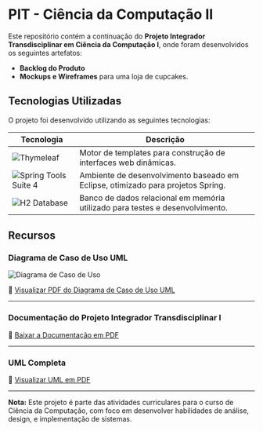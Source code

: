 # PIT - Ciência da Computação II

Este repositório contém a continuação do **Projeto Integrador Transdisciplinar em Ciência da Computação I**, onde foram desenvolvidos os seguintes artefatos:

- **Backlog do Produto**
- **Mockups e Wireframes** para uma loja de cupcakes.

## Tecnologias Utilizadas

O projeto foi desenvolvido utilizando as seguintes tecnologias:

| Tecnologia       | Descrição                                                                                       |
|------------------|-------------------------------------------------------------------------------------------------|
| ![Thymeleaf](https://img.shields.io/badge/-Thymeleaf-005F0F?logo=Thymeleaf&logoColor=white&style=for-the-badge) | Motor de templates para construção de interfaces web dinâmicas. |
| ![Spring Tools Suite 4](https://img.shields.io/badge/-STS4-6DB33F?logo=Spring&logoColor=white&style=for-the-badge) | Ambiente de desenvolvimento baseado em Eclipse, otimizado para projetos Spring. |
| ![H2 Database](https://img.shields.io/badge/-H2%20Database-003B57?logo=Databricks&logoColor=white&style=for-the-badge) | Banco de dados relacional em memória utilizado para testes e desenvolvimento. |

## Recursos

### Diagrama de Caso de Uso UML
![Diagrama de Caso de Uso](https://github.com/user-attachments/assets/9a8739bf-493d-4f72-ac74-32b5a39bcd1f)

📂 [Visualizar PDF do Diagrama de Caso de Uso UML](https://github.com/user-attachments/files/17967515/Diagrama%2Bde%2BCaso%2Bde%2BUso%2BUML.pdf)

---

### Documentação do Projeto Integrador Transdisciplinar I
📂 [Baixar a Documentação em PDF](https://github.com/user-attachments/files/17967516/Projeto_Integrador_Transdisciplinar_em_Cincia_da_Computao_I.pdf)

---

### UML Completa
📂 [Visualizar UML em PDF](https://github.com/user-attachments/files/17967518/uml.pdf)

---

**Nota:** Este projeto é parte das atividades curriculares para o curso de Ciência da Computação, com foco em desenvolver habilidades de análise, design, e implementação de sistemas.
